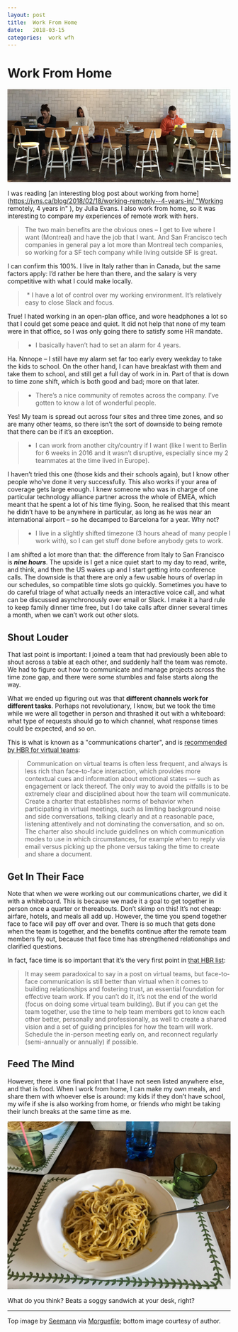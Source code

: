 ```yaml
---
layout: post
title:  Work From Home 
date:   2018-03-15 
categories:  work wfh 
---
```


# Work From Home


![](/images/unknown_filename.494.png)

I was reading [an interesting blog post about working from home](https://jvns.ca/blog/2018/02/18/working-remotely--4-years-in/ "Working remotely, 4 years in" ), by Julia Evans. I also work from home, so it was interesting to compare my experiences of remote work with hers.

> The two main benefits are the obvious ones – I get to live where I want (Montreal) and have the job that I want. And San Francisco tech companies in general pay a lot more than Montreal tech companies, so working for a SF tech company while living outside SF is great. 

I can confirm this 100%. I live in Italy rather than in Canada, but the same factors apply: I’d rather be here than there, and the salary is very competitive with what I could make locally.

> * I have a lot of control over my working environment. It’s relatively easy to close Slack and focus.

True! I hated working in an open-plan office, and wore headphones a lot so that I could get some peace and quiet. It did not help that none of my team were in that office, so I was only going there to satisfy some HR mandate.

> * I basically haven’t had to set an alarm for 4 years.

Ha. Nnnope – I still have my alarm set far too early every weekday to take the kids to school. On the other hand, I can have breakfast with them and take them to school, and still get a full day of work in in. Part of that is down to time zone shift, which is both good and bad; more on that later.

> * There’s a nice community of remotes across the company. I’ve gotten to know a lot of wonderful people.

Yes! My team is spread out across four sites and three time zones, and so are many other teams, so there isn’t the sort of downside to being remote that there can be if it’s an exception.

> * I can work from another city/country if I want (like I went to Berlin for 6 weeks in 2016 and it wasn’t disruptive, especially since my 2 teammates at the time lived in Europe).

I haven’t tried this one (those kids and their schools again), but I know other people who’ve done it very successfully. This also works if your area of coverage gets large enough. I knew someone who was in charge of one particular technology alliance partner across the whole of EMEA, which meant that he spent a lot of his time flying. Soon, he realised that this meant he didn’t have to be anywhere in particular, as long as he was near an international airport – so he decamped to Barcelona for a year. Why not?

> * I live in a slightly shifted timezone (3 hours ahead of many people I work with), so I can get stuff done before anybody gets to work.

I am shifted a lot more than that: the difference from Italy to San Francisco is ***nine hours***. The upside is I get a nice quiet start to my day to read, write, and think, and then the US wakes up and I start getting into conference calls. The downside is that there are only a few usable hours of overlap in our schedules, so compatible time slots go quickly. Sometimes you have to do careful triage of what actually needs an interactive voice call, and what can be discussed asynchronously over email or Slack. I make it a hard rule to keep family dinner time free, but I do take calls after dinner several times a month, when we can’t work out other slots.

## Shout Louder

That last point is important: I joined a team that had previously been able to shout across a table at each other, and suddenly half the team was remote. We had to figure out how to communicate and manage projects across the time zone gap, and there were some stumbles and false starts along the way.

What we ended up figuring out was that **different channels work for different tasks**. Perhaps not revolutionary, I know, but we took the time while we were all together in person and thrashed it out with a whiteboard: what type of requests should go to which channel, what response times could be expected, and so on.

This is what is known as a "communications charter", and is [recommended by HBR for virtual teams](https://hbr.org/2013/06/making-virtual-teams-work-ten "Making Virtual Teams Work: Ten Basic Principles" ):

> Communication on virtual teams is often less frequent, and always is less rich than face-to-face interaction, which provides more contextual cues and information about emotional states — such as engagement or lack thereof. The only way to avoid the pitfalls is to be extremely clear and disciplined about how the team will communicate. Create a charter that establishes norms of behavior when participating in virtual meetings, such as limiting background noise and side conversations, talking clearly and at a reasonable pace, listening attentively and not dominating the conversation, and so on. The charter also should include guidelines on which communication modes to use in which circumstances, for example when to reply via email versus picking up the phone versus taking the time to create and share a document.

## Get In Their Face

Note that when we were working out our communications charter, we did it with a whiteboard. This is because we made it a goal to get together in person once a quarter or thereabouts. Don’t skimp on this! It’s not cheap: airfare, hotels, and meals all add up. However, the time you spend together face to face will pay off over and over. There is so much that gets done when the team is together, and the benefits continue after the remote team members fly out, because that face time has strengthened relationships and clarified questions.

In fact, face time is so important that it’s the very first point in [that HBR list](https://hbr.org/2013/06/making-virtual-teams-work-ten):

> It may seem paradoxical to say in a post on virtual teams, but face-to-face communication is still better than virtual when it comes to building relationships and fostering trust, an essential foundation for effective team work. If you can’t do it, it’s not the end of the world (focus on doing some virtual team building). But if you can get the team together, use the time to help team members get to know each other better, personally and professionally, as well to create a shared vision and a set of guiding principles for how the team will work. Schedule the in-person meeting early on, and reconnect regularly (semi-annually or annually) if possible.

## Feed The Mind

However, there is one final point that I have not seen listed anywhere else, and that is food. When I work from home, I can make my own meals, and share them with whoever else is around: my kids if they don’t have school, my wife if she is also working from home, or friends who might be taking their lunch breaks at the same time as me.

![](/images/IMG_2281.JPG)

What do you think? Beats a soggy sandwich at your desk, right?

***
Top image by [Seemann](https://morguefile.com/creative/Seemann) via [Morguefile](https://morguefile.com/); bottom image courtesy of author.

